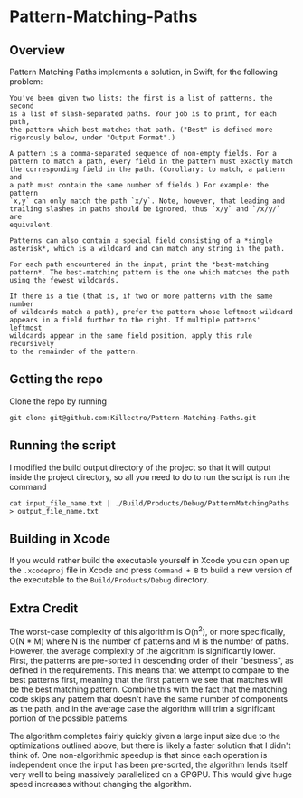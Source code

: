 # Pattern-Matching-Paths

## Overview
Pattern Matching Paths implements a solution, in Swift, for the following problem:

    You've been given two lists: the first is a list of patterns, the second
    is a list of slash-separated paths. Your job is to print, for each path,
    the pattern which best matches that path. ("Best" is defined more
    rigorously below, under "Output Format".)
    
    A pattern is a comma-separated sequence of non-empty fields. For a
    pattern to match a path, every field in the pattern must exactly match
    the corresponding field in the path. (Corollary: to match, a pattern and
    a path must contain the same number of fields.) For example: the pattern
    `x,y` can only match the path `x/y`. Note, however, that leading and
    trailing slashes in paths should be ignored, thus `x/y` and `/x/y/` are
    equivalent.
    
    Patterns can also contain a special field consisting of a *single
    asterisk*, which is a wildcard and can match any string in the path.

    For each path encountered in the input, print the *best-matching
    pattern*. The best-matching pattern is the one which matches the path
    using the fewest wildcards.
    
    If there is a tie (that is, if two or more patterns with the same number
    of wildcards match a path), prefer the pattern whose leftmost wildcard
    appears in a field further to the right. If multiple patterns' leftmost
    wildcards appear in the same field position, apply this rule recursively
    to the remainder of the pattern.

## Getting the repo

Clone the repo by running
```
git clone git@github.com:Killectro/Pattern-Matching-Paths.git
```

## Running the script

I modified the build output directory of the project so that it will output inside the project directory, so all you need to do to run the script is run the command
```
cat input_file_name.txt | ./Build/Products/Debug/PatternMatchingPaths > output_file_name.txt
```

## Building in Xcode

If you would rather build the executable yourself in Xcode you can open up the `.xcodeproj` file in Xcode and press `Command + B` to build a new version of the executable to the `Build/Products/Debug` directory.

## Extra Credit

The worst-case complexity of this algorithm is O(n<sup>2</sup>), or more specifically, O(N * M) where N is the number of patterns and M is the number of paths. However, the average complexity of the algorithm is significantly lower. First, the patterns are pre-sorted in descending order of their "bestness", as defined in the requirements. This means that we attempt to compare to the best patterns first, meaning that the first pattern we see that matches will be the best matching pattern. Combine this with the fact that the matching code skips any pattern that doesn't have the same number of components as the path, and in the average case the algorithm will trim a significant portion of the possible patterns.

The algorithm completes fairly quickly given a large input size due to the optimizations outlined above, but there is likely a faster solution that I didn't think of. One non-algorithmic speedup is that since each operation is independent once the input has been pre-sorted, the algorithm lends itself very well to being massively parallelized on a GPGPU. This would give huge speed increases without changing the algorithm.
